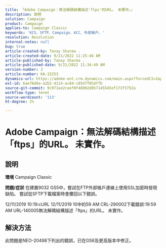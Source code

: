 ```yaml
---
title: 「Adobe Campaign：無法解碼結構描述'ftps'的URL。 未實作。」
description: 說明
solution: Campaign
product: Campaign
applies-to: Campaign Classic
keywords: 'KCS、SFTP、Campaign、ACC、外部帳戶、'
resolution: Resolution
internal-notes: null
bug: true
article-created-by: Tanay Sharma .
article-created-date: 9/21/2022 11:25:46 AM
article-published-by: Tanay Sharma .
article-published-date: 9/21/2022 11:34:49 AM
version-number: 3
article-number: KA-15253
dynamics-url: https://adobe-ent.crm.dynamics.com/main.aspx?forceUCI=1&pagetype=entityrecord&etn=knowledgearticle&id=6ac94522-a039-ed11-9db1-002248086735
exl-id: 6ae76d6e-a2b2-4114-ac84-c85d7f05dffb
source-git-commit: 9c971ee2ceef8f48902d857145545ef173f3752a
workflow-type: tm+mt
source-wordcount: '113'
ht-degree: 2%

---
```


# Adobe Campaign：無法解碼結構描述「ftps」的URL。 未實作。

## 說明

<b>環境</b>
Campaign Classic


<b>問題/症狀</b>
在建置9032 GS5中，嘗試在FTP外部帳戶連線上使用SSL加密時發現缺陷。 嘗試從SFTP下載檔案時會擲回以下錯誤。

12/11/2019 10:19:cURL 12/11/2019 10中的59 AM CRL-290002下載錯誤:19:59 AM URL-140005無法解碼結構描述「ftps」的URL。 未實作。




## 解決方法


此問題是NEO-20498下列出的錯誤，已在GS6及更高版本中修正。
